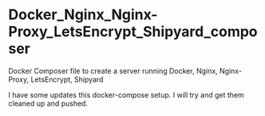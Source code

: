 # Docker_Nginx_Nginx-Proxy_LetsEncrypt_Shipyard_composer
Docker Composer file to create a server running Docker, Nginx, Nginx-Proxy, LetsEncrypt, Shipyard


I have some updates this docker-compose setup. I will try and get them cleaned up and pushed.
